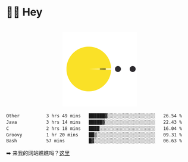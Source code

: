 
# 👋🏻 Hey
<div align="center">
	<br>
	<img src="https://raw.githubusercontent.com/Aniket965/Aniket965/master/pacman.svg?sanitize=true" width="200" height="200">
	<br>
</div>

<!--START_SECTION:waka-->

```txt
Other          3 hrs 49 mins   ██████▓░░░░░░░░░░░░░░░░░░   26.54 %
Java           3 hrs 14 mins   █████▓░░░░░░░░░░░░░░░░░░░   22.43 %
C              2 hrs 18 mins   ████░░░░░░░░░░░░░░░░░░░░░   16.04 %
Groovy         1 hr 20 mins    ██▒░░░░░░░░░░░░░░░░░░░░░░   09.31 %
Bash           57 mins         █▓░░░░░░░░░░░░░░░░░░░░░░░   06.63 %
```

<!--END_SECTION:waka-->

 ➡️  来我的网站瞧瞧吗？[这里](https://www.shaolongfei.com)
